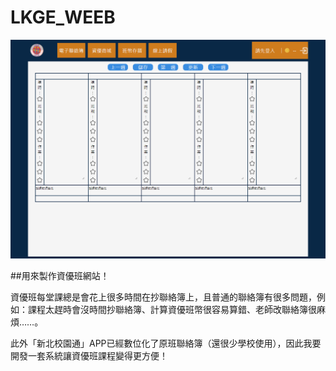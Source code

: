 # LKGE_WEEB
<div align="center">
  <img src="123.png">
</div>

##用來製作資優班網站！

資優班每堂課總是會花上很多時間在抄聯絡簿上，且普通的聯絡簿有很多問題，例如：課程太趕時會沒時間抄聯絡簿、計算資優班幣很容易算錯、老師改聯絡簿很麻煩……。

此外「新北校園通」APP已經數位化了原班聯絡簿（還很少學校使用），因此我要開發一套系統讓資優班課程變得更方便！

